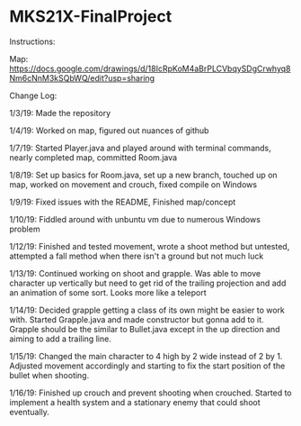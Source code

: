 # MKS21X-FinalProject
Instructions:

Map: https://docs.google.com/drawings/d/18IcRpKoM4aBrPLCVbqySDgCrwhyq8Nm6cNnM3kSQbWQ/edit?usp=sharing

Change Log:

1/3/19: Made the repository

1/4/19: Worked on map, figured out nuances of github

1/7/19: Started Player.java and played around with terminal commands, nearly completed map, committed Room.java

1/8/19: Set up basics for Room.java, set up a new branch, touched up on map, worked on movement and crouch, fixed compile on Windows

1/9/19: Fixed issues with the README, Finished map/concept

1/10/19: Fiddled around with unbuntu vm due to numerous Windows problem

1/12/19: Finished and tested movement, wrote a shoot method but untested, attempted a fall method when there isn't a ground but not much luck

1/13/19: Continued working on shoot and grapple. Was able to move character up vertically but need to get rid of the trailing projection and add an animation of some sort. Looks more like a teleport

1/14/19: Decided grapple getting a class of its own might be easier to work with. Started Grapple.java and made constructor but gonna add to it. Grapple should be the similar to Bullet.java except in the up direction and aiming to add a trailing line.

1/15/19: Changed the main character to 4 high by 2 wide instead of 2 by 1. Adjusted movement accordingly and starting to fix the start position of the bullet when shooting.

1/16/19: Finished up crouch and prevent shooting when crouched. Started to implement a health system and a stationary enemy that could shoot eventually.
